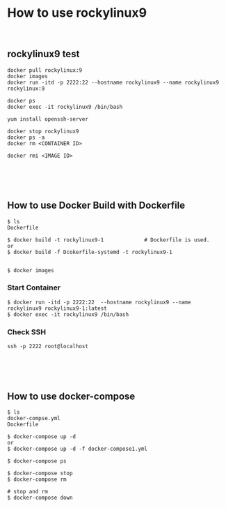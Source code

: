 # How to use rockylinux9

<br>

## rockylinux9 test
```
docker pull rockylinux:9
docker images
docker run -itd -p 2222:22 --hostname rockylinux9 --name rockylinux9 rockylinux:9

docker ps
docker exec -it rockylinux9 /bin/bash
```

```
yum install openssh-server
```

```
docker stop rockylinux9
docker ps -a
docker rm <CONTAINER ID>

docker rmi <IMAGE ID>
```




<!-- =================================================================-->
<br><br><br>

## How to use Docker Build with Dockerfile

```
$ ls
Dockerfile

$ docker build -t rockylinux9-1             # Dockerfile is used.
or
$ docker build -f Dcokerfile-systemd -t rockylinux9-1


$ docker images

```

### Start Container

```
$ docker run -itd -p 2222:22  --hostname rockylinux9 --name rockylinux9 rockylinux9-1:latest
$ docker exec -it rockylinux9 /bin/bash
```

### Check SSH

```
ssh -p 2222 root@localhost
```




<!-- =================================================================-->
<br><br><br>

## How to use docker-compose

```
$ ls
docker-compse.yml
Dockerfile

$ docker-compose up -d
or
$ docker-compose up -d -f docker-compose1.yml

$ docker-compose ps

$ docker-compose stop
$ docker-compose rm

# stop and rm
$ docker-compose down
```


